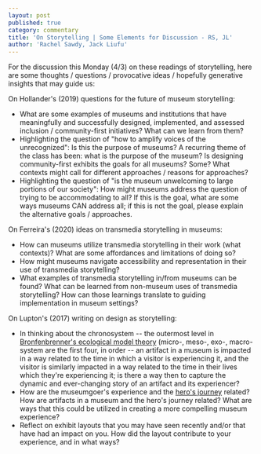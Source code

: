```yaml
---
layout: post
published: true
category: commentary
title: 'On Storytelling | Some Elements for Discussion - RS, JL'
author: 'Rachel Sawdy, Jack Liufu'
---
```

For the discussion this Monday (4/3) on these readings of storytelling, here are some thoughts / questions / provocative ideas / hopefully generative insights that may guide us:

On Hollander's (2019) questions for the future of museum storytelling:
- What are some examples of museums and institutions that have meaningfully and successfully designed, implemented, and assessed inclusion / community-first initiatives? What can we learn from them?
- Highlighting the question of "how to amplify voices of the unrecognized": Is this the purpose of museums? A recurring theme of the class has been: what is the purpose of the museum? Is designing community-first exhibits the goals for all museums? Some? What contexts might call for different approaches / reasons for approaches?
- Highlighting the question of "is the museum unwelcoming to large portions of our society": How might museums address the question of trying to be accommodating to all? If this is the goal, what are some ways museums CAN address all; if this is not the goal, please explain the alternative goals / approaches.

On Ferreira's (2020) ideas on transmedia storytelling in museums:
- How can museums utilize transmedia storytelling in their work (what contexts)? What are some affordances and limitations of doing so? 
- How might museums navigate accessibility and representation in their use of transmedia storytelling?
- What examples of transmedia storytelling in/from museums can be found? What can be learned from non-museum uses of transmedia storytelling? How can those learnings translate to guiding implementation in museum settings?

On Lupton's (2017) writing on design as storytelling:
- In thinking about the chronosystem -- the outermost level in [Bronfenbrenner's ecological model theory](https://www.scu.edu/oml/about-us/theoretical-framework/) (micro-, meso-, exo-, macro- system are the first four, in order -- an artifact in a museum is impacted in a way related to the time in which a visitor is experiencing it, and the visitor is similarly impacted in a way related to the time in their lives which they're experiencing it; is there a way then to capture the dynamic and ever-changing story of an artifact and its experiencer?
- How are the museumgoer's experience and the [hero's journey](https://en.wikipedia.org/wiki/Hero%27s_journey) related? How are artifacts in a museum and the hero's journey related? What are ways that this could be utilized in creating a more compelling museum experience?
- Reflect on exhibit layouts that you may have seen recently and/or that have had an impact on you. How did the layout contribute to your experience, and in what ways?
